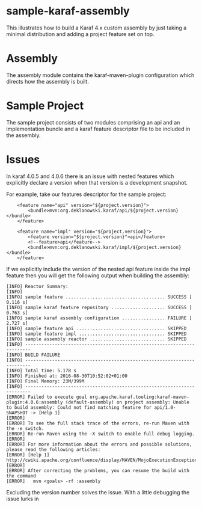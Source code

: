 # sample-karaf-assembly
This illustrates how to build a Karaf 4.x custom assembly by just taking a minimal distribution and 
adding a project feature set on top. 

# Assembly
The assembly module contains the karaf-maven-plugin configuration which directs how the assembly is built. 

# Sample Project
The sample project consists of two modules comprising an api and an implementation bundle and
a karaf feature descriptor file to be included in the assembly. 

# Issues
In karaf 4.0.5 and 4.0.6 there is an issue with nested features which explicitly declare a version
when that version is a development snapshot. 

For example, take our features descriptor for the sample project:
```
    <feature name="api" version="${project.version}">
        <bundle>mvn:org.deklanowski.karaf/api/${project.version}</bundle>
    </feature>

    <feature name="impl" version="${project.version}">
        <feature version="${project.version}">api</feature> 
        <!--feature>api</feature-->
        <bundle>mvn:org.deklanowski.karaf/impl/${project.version}</bundle>
    </feature>
```
If we explicitly include the version of the nested api feature inside the impl feature then 
you will get the following output when building the assembly:

```
[INFO] Reactor Summary:
[INFO] 
[INFO] sample feature ..................................... SUCCESS [  0.116 s]
[INFO] sample karaf feature repository .................... SUCCESS [  0.763 s]
[INFO] sample karaf assembly configuration ................ FAILURE [  2.727 s]
[INFO] sample feature api ................................. SKIPPED
[INFO] sample feature impl ................................ SKIPPED
[INFO] sample assembly reactor ............................ SKIPPED
[INFO] ------------------------------------------------------------------------
[INFO] BUILD FAILURE
[INFO] ------------------------------------------------------------------------
[INFO] Total time: 5.178 s
[INFO] Finished at: 2016-08-30T10:52:02+01:00
[INFO] Final Memory: 23M/399M
[INFO] ------------------------------------------------------------------------
[ERROR] Failed to execute goal org.apache.karaf.tooling:karaf-maven-plugin:4.0.6:assembly (default-assembly) on project assembly: Unable to build assembly: Could not find matching feature for api/1.0-SNAPSHOT -> [Help 1]
[ERROR] 
[ERROR] To see the full stack trace of the errors, re-run Maven with the -e switch.
[ERROR] Re-run Maven using the -X switch to enable full debug logging.
[ERROR] 
[ERROR] For more information about the errors and possible solutions, please read the following articles:
[ERROR] [Help 1] http://cwiki.apache.org/confluence/display/MAVEN/MojoExecutionException
[ERROR] 
[ERROR] After correcting the problems, you can resume the build with the command
[ERROR]   mvn <goals> -rf :assembly
```

Excluding the version number solves the issue. With a little debugging the issue lurks in


